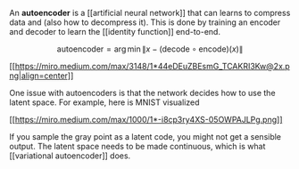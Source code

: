 An **autoencoder** is a [[artificial neural network]] that can learns to compress data and (also how to decompress it). This is done by training an encoder and decoder to learn the [[identity function]] end-to-end.

$$
\mathsf{autoencoder} = \arg\min \lVert x - (\mathsf{decode} \circ \mathsf{encode})(x) \rVert
$$

[[https://miro.medium.com/max/3148/1*44eDEuZBEsmG_TCAKRI3Kw@2x.png|align=center]]

One issue with autoencoders is that the network decides how to use the latent space. For example, here is MNIST visualized

[[https://miro.medium.com/max/1000/1*-i8cp3ry4XS-05OWPAJLPg.png]]

If you sample the gray point as a latent code, you might not get a sensible output. The latent space needs to be made continuous, which is what [[variational autoencoder]] does.